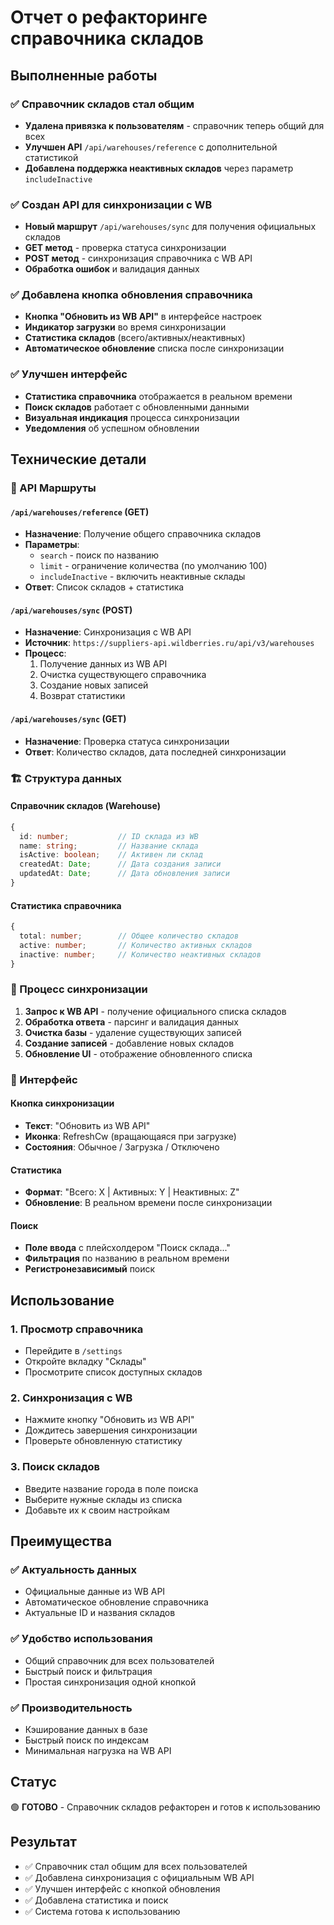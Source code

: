 # Отчет о рефакторинге справочника складов

## Выполненные работы

### ✅ Справочник складов стал общим
- **Удалена привязка к пользователям** - справочник теперь общий для всех
- **Улучшен API** `/api/warehouses/reference` с дополнительной статистикой
- **Добавлена поддержка неактивных складов** через параметр `includeInactive`

### ✅ Создан API для синхронизации с WB
- **Новый маршрут** `/api/warehouses/sync` для получения официальных складов
- **GET метод** - проверка статуса синхронизации
- **POST метод** - синхронизация справочника с WB API
- **Обработка ошибок** и валидация данных

### ✅ Добавлена кнопка обновления справочника
- **Кнопка "Обновить из WB API"** в интерфейсе настроек
- **Индикатор загрузки** во время синхронизации
- **Статистика складов** (всего/активных/неактивных)
- **Автоматическое обновление** списка после синхронизации

### ✅ Улучшен интерфейс
- **Статистика справочника** отображается в реальном времени
- **Поиск складов** работает с обновленными данными
- **Визуальная индикация** процесса синхронизации
- **Уведомления** об успешном обновлении

## Технические детали

### 🔗 API Маршруты

#### `/api/warehouses/reference` (GET)
- **Назначение**: Получение общего справочника складов
- **Параметры**: 
  - `search` - поиск по названию
  - `limit` - ограничение количества (по умолчанию 100)
  - `includeInactive` - включить неактивные склады
- **Ответ**: Список складов + статистика

#### `/api/warehouses/sync` (POST)
- **Назначение**: Синхронизация с WB API
- **Источник**: `https://suppliers-api.wildberries.ru/api/v3/warehouses`
- **Процесс**: 
  1. Получение данных из WB API
  2. Очистка существующего справочника
  3. Создание новых записей
  4. Возврат статистики

#### `/api/warehouses/sync` (GET)
- **Назначение**: Проверка статуса синхронизации
- **Ответ**: Количество складов, дата последней синхронизации

### 🏗️ Структура данных

#### Справочник складов (Warehouse)
```typescript
{
  id: number;           // ID склада из WB
  name: string;         // Название склада
  isActive: boolean;    // Активен ли склад
  createdAt: Date;      // Дата создания записи
  updatedAt: Date;      // Дата обновления записи
}
```

#### Статистика справочника
```typescript
{
  total: number;        // Общее количество складов
  active: number;       // Количество активных складов
  inactive: number;     // Количество неактивных складов
}
```

### 🔄 Процесс синхронизации

1. **Запрос к WB API** - получение официального списка складов
2. **Обработка ответа** - парсинг и валидация данных
3. **Очистка базы** - удаление существующих записей
4. **Создание записей** - добавление новых складов
5. **Обновление UI** - отображение обновленного списка

### 🎨 Интерфейс

#### Кнопка синхронизации
- **Текст**: "Обновить из WB API"
- **Иконка**: RefreshCw (вращающаяся при загрузке)
- **Состояния**: Обычное / Загрузка / Отключено

#### Статистика
- **Формат**: "Всего: X | Активных: Y | Неактивных: Z"
- **Обновление**: В реальном времени после синхронизации

#### Поиск
- **Поле ввода** с плейсхолдером "Поиск склада..."
- **Фильтрация** по названию в реальном времени
- **Регистронезависимый** поиск

## Использование

### 1. **Просмотр справочника**
- Перейдите в `/settings`
- Откройте вкладку "Склады"
- Просмотрите список доступных складов

### 2. **Синхронизация с WB**
- Нажмите кнопку "Обновить из WB API"
- Дождитесь завершения синхронизации
- Проверьте обновленную статистику

### 3. **Поиск складов**
- Введите название города в поле поиска
- Выберите нужные склады из списка
- Добавьте их к своим настройкам

## Преимущества

### ✅ **Актуальность данных**
- Официальные данные из WB API
- Автоматическое обновление справочника
- Актуальные ID и названия складов

### ✅ **Удобство использования**
- Общий справочник для всех пользователей
- Быстрый поиск и фильтрация
- Простая синхронизация одной кнопкой

### ✅ **Производительность**
- Кэширование данных в базе
- Быстрый поиск по индексам
- Минимальная нагрузка на WB API

## Статус
🟢 **ГОТОВО** - Справочник складов рефакторен и готов к использованию

## Результат
- ✅ Справочник стал общим для всех пользователей
- ✅ Добавлена синхронизация с официальным WB API
- ✅ Улучшен интерфейс с кнопкой обновления
- ✅ Добавлена статистика и поиск
- ✅ Система готова к использованию
